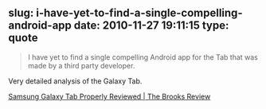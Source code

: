 slug: i-have-yet-to-find-a-single-compelling-android-app
date: 2010-11-27 19:11:15
type: quote
---

> I have yet to find a single compelling Android app for the Tab that was made by a third party developer.

Very detailed analysis of the Galaxy Tab.

 [Samsung Galaxy Tab Properly Reviewed | The Brooks Review](http://brooksreview.net/2010/11/tab-review/)
